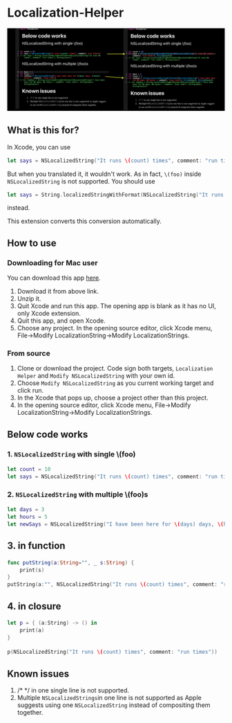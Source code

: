 # Localization-Helper
![sc](sc.jpg)

## What is this for?
In Xcode, you can use 

```swift
let says = NSLocalizedString("It runs \(count) times", comment: "run times")
```

But when you translated it, it wouldn't work. As in fact, `\(foo)` inside `NSLocalizedString` is not supported. You should use 

```swift
let says = String.localizedStringWithFormat(NSLocalizedString("It runs %@ times", comment: "run times"), String(count))
```

instead.

This extension converts this conversion automatically.

## How to use
### Downloading for Mac user
You can download this app [here](https://www.dropbox.com/s/lclkdu5x2mek4yv/Localization%20Helper.zip?dl=0).

1. Download it from above link.
2. Unzip it.
3. Quit Xcode and run this app. The opening app is blank as it has no UI, only Xcode extension.
4. Quit this app, and open Xcode.
5. Choose any project. In the opening source editor, click Xcode menu, File->Modify LocalizationString->Modify LocalizationStrings.

### From source
1. Clone or download the project. Code sign both targets, `Localization Helper` and `Modify NSLocalizedString` with your own id.
2. Choose `Modify NSLocalizedString` as you current working target and click run.
3. In the Xcode that pops up, choose a project other than this project.
4. In the opening source editor, click Xcode menu, File->Modify LocalizationString->Modify LocalizationStrings.

## Below code works
### 1. `NSLocalizedString` with single \\(foo)

```swift
let count = 10
let says = NSLocalizedString("It runs \(count) times", comment: "run times")
```

### 2. `NSLocalizedString` with multiple \\(foo)s

```swift
let days = 3
let hours = 5
let newSays = NSLocalizedString("I have been here for \(days) days, \(hours) hours.", comment: "stay time")
```

## 3. in function

```swift
func putString(a:String="", _ s:String) {
    print(s)
}
putString(a:"", NSLocalizedString("It runs \(count) times", comment: "run times"))
```

## 4. in closure

```swift
let p = { (a:String) -> () in
    print(a)
}

p(NSLocalizedString("It runs \(count) times", comment: "run times"))
```

## Known issues
1. /* */ in one single line is not supported.
2. Multiple `NSLocalizedStrings`in one line is not supported as Apple suggests using one `NSLocalizedString` instead of compositing them together.


